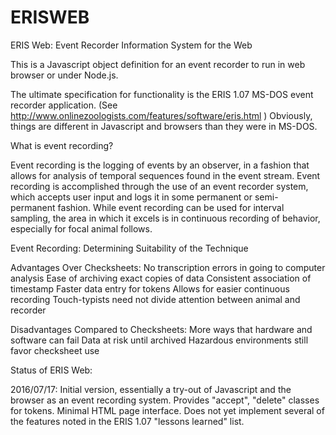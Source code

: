 # ERISWEB

ERIS Web: Event Recorder Information System for the Web

This is a Javascript object definition for an event recorder to run in web browser or under Node.js.

The ultimate specification for functionality is the ERIS 1.07 MS-DOS event recorder application. (See http://www.onlinezoologists.com/features/software/eris.html ) Obviously, things are different in Javascript and browsers than they were in MS-DOS.

What is event recording?

Event recording is the logging of events by an observer, in a fashion that allows for analysis of temporal sequences found in the event stream.
Event recording is accomplished through the use of an event recorder system, which accepts user input and logs it in some permanent or semi- permanent fashion.
While event recording can be used for interval sampling, the area in which it excels is in continuous recording of behavior, especially for focal animal follows.

Event Recording: Determining Suitability of the Technique

Advantages Over Checksheets:
No transcription errors in going to computer analysis
Ease of archiving exact copies of data
Consistent association of timestamp
Faster data entry for tokens
Allows for easier continuous recording
Touch-typists need not divide attention between animal and recorder

Disadvantages Compared to Checksheets:
More ways that hardware and software can fail
Data at risk until archived
Hazardous environments still favor checksheet use

Status of ERIS Web:

2016/07/17: Initial version, essentially a try-out of Javascript and the browser as an event recording system. Provides "accept", "delete" classes for tokens. Minimal HTML page interface. Does not yet implement several of the features noted in the ERIS 1.07 "lessons learned" list.


